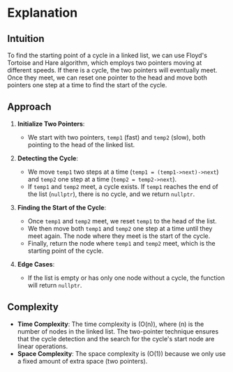 # Explanation

## Intuition
To find the starting point of a cycle in a linked list, we can use Floyd's Tortoise and Hare algorithm, which employs two pointers moving at different speeds. If there is a cycle, the two pointers will eventually meet. Once they meet, we can reset one pointer to the head and move both pointers one step at a time to find the start of the cycle.

## Approach
1. **Initialize Two Pointers**:
    - We start with two pointers, `temp1` (fast) and `temp2` (slow), both pointing to the head of the linked list.
  
2. **Detecting the Cycle**:
    - We move `temp1` two steps at a time (`temp1 = (temp1->next)->next`) and `temp2` one step at a time (`temp2 = temp2->next`).
    - If `temp1` and `temp2` meet, a cycle exists. If `temp1` reaches the end of the list (`nullptr`), there is no cycle, and we return `nullptr`.

3. **Finding the Start of the Cycle**:
    - Once `temp1` and `temp2` meet, we reset `temp1` to the head of the list.
    - We then move both `temp1` and `temp2` one step at a time until they meet again. The node where they meet is the start of the cycle.
    - Finally, return the node where `temp1` and `temp2` meet, which is the starting point of the cycle.

4. **Edge Cases**:
    - If the list is empty or has only one node without a cycle, the function will return `nullptr`.

## Complexity
- **Time Complexity**: The time complexity is \(O(n)\), where \(n\) is the number of nodes in the linked list. The two-pointer technique ensures that the cycle detection and the search for the cycle's start node are linear operations.
- **Space Complexity**: The space complexity is \(O(1)\) because we only use a fixed amount of extra space (two pointers).

